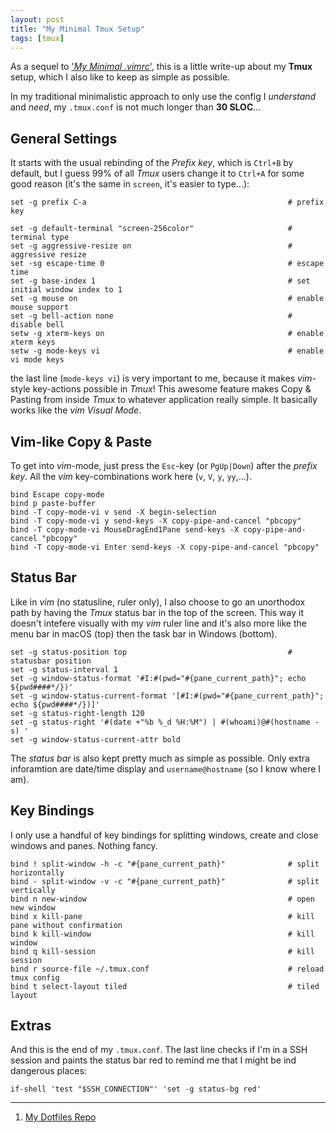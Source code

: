 ```yaml
---
layout: post
title: "My Minimal Tmux Setup"
tags: [tmux]
---
```


As a sequel to ['*My Minimal .vimrc*'](/my-minimal-vimrc/), this is a little write-up about my **Tmux** setup, which I also like to keep as simple as possible.

In my traditional minimalistic approach to only use the config I *understand* and *need*, my `.tmux.conf` is not much longer than **30 SLOC**...


## General Settings
It starts with the usual rebinding of the *Prefix key*, which is `Ctrl+B` by default, but I guess 99% of all *Tmux* users change it to `Ctrl+A` for some good reason (it's the same in `screen`, it's easier to type...):

```
set -g prefix C-a                                             # prefix key
```

```
set -g default-terminal "screen-256color"                     # terminal type
set -g aggressive-resize on                                   # aggressive resize
set -sg escape-time 0                                         # escape time
set -g base-index 1                                           # set initial window index to 1
set -g mouse on                                               # enable mouse support
set -g bell-action none                                       # disable bell
setw -g xterm-keys on                                         # enable xterm keys
setw -g mode-keys vi                                          # enable vi mode keys
```

the last line (`mode-keys vi`) is very important to me, because it makes *vim*-style key-actions possible in *Tmux*! This awesome feature makes Copy & Pasting from inside *Tmux* to whatever application really simple. It basically works like the *vim* *Visual Mode*.


## Vim-like Copy & Paste
To get into *vim*-mode, just press the `Esc`-key (or `PgUp|Down`) after the *prefix key*. All the *vim* key-combinations work here (`v`, `V`, `y`, `yy`,...).
```
bind Escape copy-mode
bind p paste-buffer
bind -T copy-mode-vi v send -X begin-selection
bind -T copy-mode-vi y send-keys -X copy-pipe-and-cancel "pbcopy"
bind -T copy-mode-vi MouseDragEnd1Pane send-keys -X copy-pipe-and-cancel "pbcopy"
bind -T copy-mode-vi Enter send-keys -X copy-pipe-and-cancel "pbcopy"
```


## Status Bar
Like in *vim* (no statusline, ruler only), I also choose to go an unorthodox path by having the *Tmux* status bar in the top of the screen. This way it doesn't intefere visually with my *vim* ruler line and it's also more like the menu bar in macOS (top) then the task bar in Windows (bottom).

```
set -g status-position top                                    # statusbar position
set -g status-interval 1
set -g window-status-format '#I:#(pwd="#{pane_current_path}"; echo ${pwd####*/})'
set -g window-status-current-format '[#I:#(pwd="#{pane_current_path}"; echo ${pwd####*/})]'
set -g status-right-length 120
set -g status-right '#(date +"%b %_d %H:%M") | #(whoami)@#(hostname -s) '
set -g window-status-current-attr bold
```

The *status bar* is also kept pretty much as simple as possible. Only extra inforamtion are date/time display and `username@hostname` (so I know where I am).


## Key Bindings
I only use a handful of key bindings for splitting windows, create and close windows and panes. Nothing fancy.

```
bind ! split-window -h -c "#{pane_current_path}"              # split horizontally
bind - split-window -v -c "#{pane_current_path}"              # split vertically
bind n new-window                                             # open new window
bind x kill-pane                                              # kill pane without confirmation
bind k kill-window                                            # kill window
bind q kill-session                                           # kill session
bind r source-file ~/.tmux.conf                               # reload tmux config
bind t select-layout tiled                                    # tiled layout
```

## Extras
And this is the end of my `.tmux.conf`.
The last line checks if I'm in a SSH session and paints the status bar red to remind me that I might be ind dangerous places: 

```
if-shell 'test "$SSH_CONNECTION"' 'set -g status-bg red'
```

---
1. [My Dotfiles Repo](https://github.com/j7k6/dotfiles)
